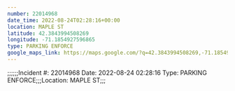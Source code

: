 ```yaml
---
number: 22014968
date_time: 2022-08-24T02:28:16+00:00
location: MAPLE ST
latitude: 42.3843994508269
longitude: -71.1854927596865
type: PARKING ENFORCE
google_maps_link: https://maps.google.com/?q=42.3843994508269,-71.1854927596865
---
```


;;;;;;Incident #: 22014968   Date: 2022-08-24 02:28:16   Type: PARKING ENFORCE;;;Location: MAPLE ST;;;
